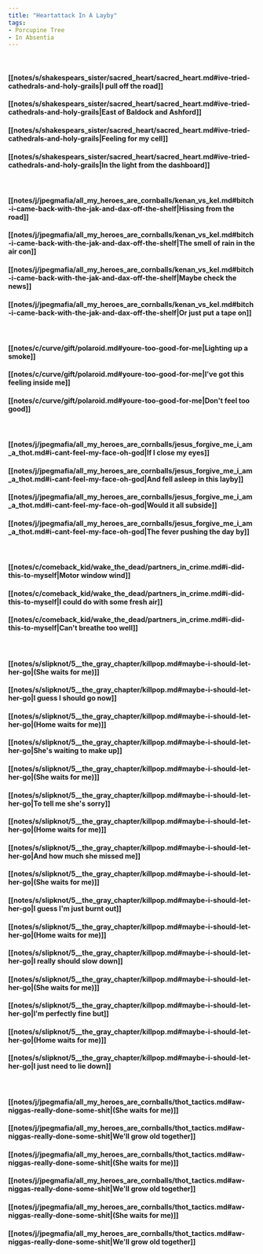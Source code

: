 ```yaml
---
title: "Heartattack In A Layby"
tags:
- Porcupine Tree
- In Absentia
---
```

&nbsp;
#### [[notes/s/shakespears_sister/sacred_heart/sacred_heart.md#ive-tried-cathedrals-and-holy-grails|I pull off the road]]
#### [[notes/s/shakespears_sister/sacred_heart/sacred_heart.md#ive-tried-cathedrals-and-holy-grails|East of Baldock and Ashford]]
#### [[notes/s/shakespears_sister/sacred_heart/sacred_heart.md#ive-tried-cathedrals-and-holy-grails|Feeling for my cell]]
#### [[notes/s/shakespears_sister/sacred_heart/sacred_heart.md#ive-tried-cathedrals-and-holy-grails|In the light from the dashboard]]
&nbsp;
#### [[notes/j/jpegmafia/all_my_heroes_are_cornballs/kenan_vs_kel.md#bitch-i-came-back-with-the-jak-and-dax-off-the-shelf|Hissing from the road]]
#### [[notes/j/jpegmafia/all_my_heroes_are_cornballs/kenan_vs_kel.md#bitch-i-came-back-with-the-jak-and-dax-off-the-shelf|The smell of rain in the air con]]
#### [[notes/j/jpegmafia/all_my_heroes_are_cornballs/kenan_vs_kel.md#bitch-i-came-back-with-the-jak-and-dax-off-the-shelf|Maybe check the news]]
#### [[notes/j/jpegmafia/all_my_heroes_are_cornballs/kenan_vs_kel.md#bitch-i-came-back-with-the-jak-and-dax-off-the-shelf|Or just put a tape on]]
&nbsp;
#### [[notes/c/curve/gift/polaroid.md#youre-too-good-for-me|Lighting up a smoke]]
#### [[notes/c/curve/gift/polaroid.md#youre-too-good-for-me|I've got this feeling inside me]]
#### [[notes/c/curve/gift/polaroid.md#youre-too-good-for-me|Don't feel too good]]
&nbsp;
#### [[notes/j/jpegmafia/all_my_heroes_are_cornballs/jesus_forgive_me_i_am_a_thot.md#i-cant-feel-my-face-oh-god|If I close my eyes]]
#### [[notes/j/jpegmafia/all_my_heroes_are_cornballs/jesus_forgive_me_i_am_a_thot.md#i-cant-feel-my-face-oh-god|And fell asleep in this layby]]
#### [[notes/j/jpegmafia/all_my_heroes_are_cornballs/jesus_forgive_me_i_am_a_thot.md#i-cant-feel-my-face-oh-god|Would it all subside]]
#### [[notes/j/jpegmafia/all_my_heroes_are_cornballs/jesus_forgive_me_i_am_a_thot.md#i-cant-feel-my-face-oh-god|The fever pushing the day by]]
&nbsp;
#### [[notes/c/comeback_kid/wake_the_dead/partners_in_crime.md#i-did-this-to-myself|Motor window wind]]
#### [[notes/c/comeback_kid/wake_the_dead/partners_in_crime.md#i-did-this-to-myself|I could do with some fresh air]]
#### [[notes/c/comeback_kid/wake_the_dead/partners_in_crime.md#i-did-this-to-myself|Can't breathe too well]]
&nbsp;
#### [[notes/s/slipknot/5__the_gray_chapter/killpop.md#maybe-i-should-let-her-go|(She waits for me)]]
#### [[notes/s/slipknot/5__the_gray_chapter/killpop.md#maybe-i-should-let-her-go|I guess I should go now]]
#### [[notes/s/slipknot/5__the_gray_chapter/killpop.md#maybe-i-should-let-her-go|(Home waits for me)]]
#### [[notes/s/slipknot/5__the_gray_chapter/killpop.md#maybe-i-should-let-her-go|She's waiting to make up]]
#### [[notes/s/slipknot/5__the_gray_chapter/killpop.md#maybe-i-should-let-her-go|(She waits for me)]]
#### [[notes/s/slipknot/5__the_gray_chapter/killpop.md#maybe-i-should-let-her-go|To tell me she's sorry]]
#### [[notes/s/slipknot/5__the_gray_chapter/killpop.md#maybe-i-should-let-her-go|(Home waits for me)]]
#### [[notes/s/slipknot/5__the_gray_chapter/killpop.md#maybe-i-should-let-her-go|And how much she missed me]]
#### [[notes/s/slipknot/5__the_gray_chapter/killpop.md#maybe-i-should-let-her-go|(She waits for me)]]
#### [[notes/s/slipknot/5__the_gray_chapter/killpop.md#maybe-i-should-let-her-go|I guess I'm just burnt out]]
#### [[notes/s/slipknot/5__the_gray_chapter/killpop.md#maybe-i-should-let-her-go|(Home waits for me)]]
#### [[notes/s/slipknot/5__the_gray_chapter/killpop.md#maybe-i-should-let-her-go|I really should slow down]]
#### [[notes/s/slipknot/5__the_gray_chapter/killpop.md#maybe-i-should-let-her-go|(She waits for me)]]
#### [[notes/s/slipknot/5__the_gray_chapter/killpop.md#maybe-i-should-let-her-go|I'm perfectly fine but]]
#### [[notes/s/slipknot/5__the_gray_chapter/killpop.md#maybe-i-should-let-her-go|(Home waits for me)]]
#### [[notes/s/slipknot/5__the_gray_chapter/killpop.md#maybe-i-should-let-her-go|I just need to lie down]]
&nbsp;
#### [[notes/j/jpegmafia/all_my_heroes_are_cornballs/thot_tactics.md#aw-niggas-really-done-some-shit|(She waits for me)]]
#### [[notes/j/jpegmafia/all_my_heroes_are_cornballs/thot_tactics.md#aw-niggas-really-done-some-shit|We'll grow old together]]
#### [[notes/j/jpegmafia/all_my_heroes_are_cornballs/thot_tactics.md#aw-niggas-really-done-some-shit|(She waits for me)]]
#### [[notes/j/jpegmafia/all_my_heroes_are_cornballs/thot_tactics.md#aw-niggas-really-done-some-shit|We'll grow old together]]
#### [[notes/j/jpegmafia/all_my_heroes_are_cornballs/thot_tactics.md#aw-niggas-really-done-some-shit|(She waits for me)]]
#### [[notes/j/jpegmafia/all_my_heroes_are_cornballs/thot_tactics.md#aw-niggas-really-done-some-shit|We'll grow old together]]

